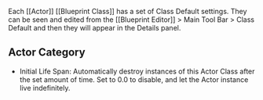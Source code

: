 Each [[Actor]] [[Blueprint Class]] has a set of Class Default settings.
They can be seen and edited from the [[Blueprint Editor]] > Main Tool Bar > Class Default and then they will appear in the Details panel.

## Actor Category
- Initial Life Span: Automatically destroy instances of this Actor Class after the set amount of time. Set to 0.0 to disable, and let the Actor instance live indefinitely.

